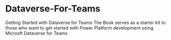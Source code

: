 # Dataverse-For-Teams
Getting Started with Dataverse for Teams
The Book serves as a starter kit to those who want to get started with Power Platform development using Microsft Dataverse for Teams
